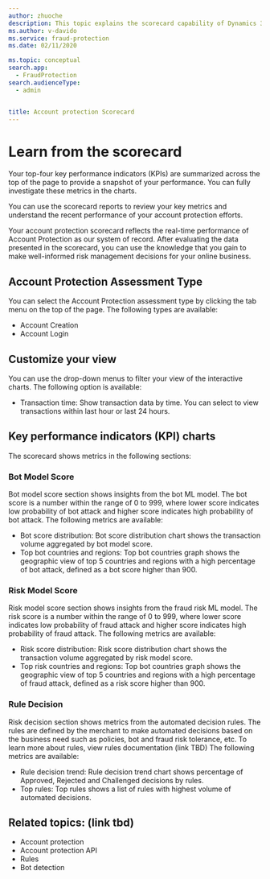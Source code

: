 ```yaml
---
author: zhuoche
description: This topic explains the scorecard capability of Dynamics 365 Fraud Protection account protection.
ms.author: v-davido
ms.service: fraud-protection
ms.date: 02/11/2020

ms.topic: conceptual
search.app: 
  - FraudProtection
search.audienceType:
  - admin


title: Account protection Scorecard
---
```



# Learn from the scorecard


Your top-four key performance indicators (KPIs) are summarized across the top of the page to provide a snapshot of your performance. You can fully investigate these metrics in the charts.

You can use the scorecard reports to review your key metrics and understand the recent performance of your account protection efforts. 

Your account protection scorecard reflects the real-time performance of Account Protection as our system of record. After evaluating the data presented in the scorecard, you can use the knowledge that you gain to make well-informed risk management decisions for your online business.

## Account Protection Assessment Type

You can select the Account Protection assessment type by clicking the tab menu on the top of the page. The following types are available:

- Account Creation 
- Account Login

## Customize your view

You can use the drop-down menus to filter your view of the interactive charts. The following option is available:

- Transaction time: Show transaction data by time. You can select to view transactions within last hour or last 24 hours. 

## Key performance indicators (KPI) charts

The scorecard shows metrics in the following sections:

### Bot Model Score

Bot model score section shows insights from the bot ML model. The bot score is a number within the range of 0 to 999, where lower score indicates low probability of bot attack and higher score indicates high probability of bot attack. The following metrics are available:

- Bot score distribution: Bot score distribution chart shows the transaction volume aggregated by bot model score. 
- Top bot countries and regions: Top bot countries graph shows the geographic view of top 5 countries and regions with a high percentage of bot attack, defined as a bot score higher than 900.

### Risk Model Score

Risk model score section shows insights from the fraud risk ML model. The risk score is a number within the range of 0 to 999, where lower score indicates low probability of fraud attack and higher score indicates high probability of fraud attack. The following metrics are available:

- Risk score distribution: Risk score distribution chart shows the transaction volume aggregated by risk model score. 
- Top risk countries and regions: Top bot countries graph shows the geographic view of top 5 countries and regions with a high percentage of fraud attack, defined as a risk score higher than 900.

### Rule Decision

Risk decision section shows metrics from the automated decision rules. The rules are defined by the merchant to make automated decisions based on the business need such as policies, bot and fraud risk tolerance, etc. To learn more about rules, view rules documentation (link TBD) The following metrics are available:

- Rule decision trend: Rule decision trend chart shows percentage of Approved, Rejected and Challenged decisions by rules. 
- Top rules: Top rules shows a list of rules with highest volume of automated decisions.

## Related topics: (link tbd)
- Account protection
- Account protection API
- Rules
- Bot detection
